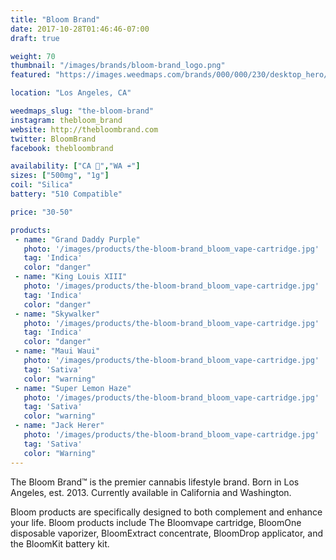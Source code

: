 ```yaml
---
title: "Bloom Brand"
date: 2017-10-28T01:46:46-07:00
draft: true

weight: 70
thumbnail: "/images/brands/bloom-brand_logo.png"
featured: "https://images.weedmaps.com/brands/000/000/230/desktop_hero/large/1506361298-banner3.png"

location: "Los Angeles, CA"

weedmaps_slug: "the-bloom-brand"
instagram: thebloom_brand
website: http://thebloombrand.com
twitter: BloomBrand
facebook: thebloombrand

availability: ["CA 🌴","WA ☔️"]
sizes: ["500mg", "1g"]
coil: "Silica"
battery: "510 Compatible"

price: "30-50"

products:
 - name: "Grand Daddy Purple"
   photo: '/images/products/the-bloom-brand_bloom_vape-cartridge.jpg'
   tag: 'Indica'
   color: "danger"   
 - name: "King Louis XIII"
   photo: '/images/products/the-bloom-brand_bloom_vape-cartridge.jpg'
   tag: 'Indica'
   color: "danger"
 - name: "Skywalker"
   photo: '/images/products/the-bloom-brand_bloom_vape-cartridge.jpg'
   tag: 'Indica'
   color: "danger"
 - name: "Maui Waui"
   photo: '/images/products/the-bloom-brand_bloom_vape-cartridge.jpg'
   tag: 'Sativa'
   color: "warning"   
 - name: "Super Lemon Haze"
   photo: '/images/products/the-bloom-brand_bloom_vape-cartridge.jpg'
   tag: 'Sativa'
   color: "warning"
 - name: "Jack Herer"
   photo: '/images/products/the-bloom-brand_bloom_vape-cartridge.jpg'
   tag: 'Sativa'
   color: "Warning"
---
```


The Bloom Brand™ is the premier cannabis lifestyle brand. Born in Los Angeles, est. 2013. Currently available in California and Washington.

Bloom products are specifically designed to both complement and enhance your life. Bloom products include The Bloomvape cartridge, BloomOne disposable vaporizer, BloomExtract concentrate, BloomDrop applicator, and the BloomKit battery kit.
